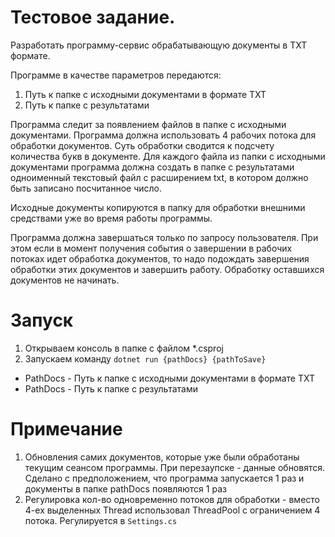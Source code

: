 # Тестовое задание.
Разработать программу-сервис обрабатывающую документы в TXT формате.

Программе в качестве параметров передаются:
1.	Путь к папке с исходными документами в формате TXT
2.	Путь к папке с результатами

Программа следит за появлением файлов в папке с исходными документами. Программа должна использовать 4 рабочих потока для обработки документов. Суть обработки сводится к подсчету количества букв в документе. Для каждого файла из папки с исходными документами программа должна создать  в папке с результатами одноименный текстовый файл с расширением txt, в котором должно быть записано посчитанное число.

Исходные документы копируются в папку для обработки внешними средствами уже во время работы программы. 

Программа должна завершаться только по запросу пользователя. При этом если в момент получения события о завершении в рабочих потоках идет обработка документов, то надо подождать завершения обработки этих документов и завершить работу. Обработку оставшихся документов не начинать.

# Запуск

1. Открываем консоль в папке с файлом *.csproj
2. Запускаем команду ```dotnet run {pathDocs} {pathToSave}```

* PathDocs - Путь к папке с исходными документами в формате TXT
* PathDocs - Путь к папке с результатами

# Примечание
1. Обновления самих документов, которые уже были обработаны текущим сеансом программы. При перезаупске - данные обновятся. Сделано с предположением, что программа запускается 1 раз и документы в папке pathDocs появляются 1 раз
2. Регулировка кол-во одновременно потоков для обработки - вместо 4-ех выделенных Thread использовал ThreadPool с ограничением 4 потока. Регулируется в ```Settings.cs```
